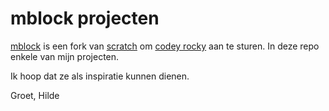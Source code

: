 # mblock projecten

[mblock](http://www.mblock.cc/mblock-software/) is een fork van [scratch](http://scratch.mit.edu) 
om [codey rocky](https://www.makeblock.com/steam-kits/codey-rocky) aan te sturen. In deze repo enkele van mijn projecten.

Ik hoop dat ze als inspiratie kunnen dienen.

Groet, Hilde
